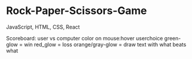 # Rock-Paper-Scissors-Game
JavaScript, HTML, CSS, React

Scoreboard: user vs computer
color on mouse:hover userchoice
green-glow = win
red_glow = loss
orange/gray-glow = draw
text with what beats what


